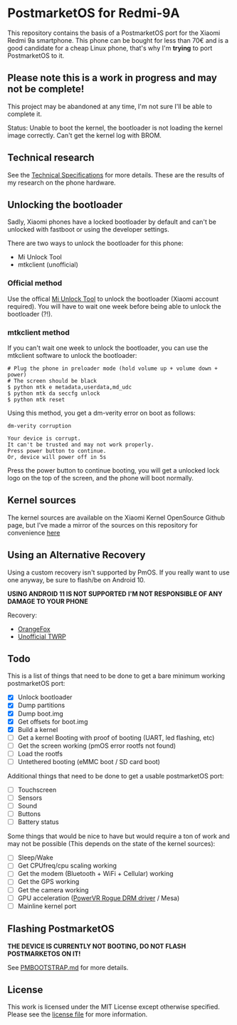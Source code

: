 # PostmarketOS for Redmi-9A

This repository contains the basis of a PostmarketOS port for the Xiaomi
Redmi 9a smartphone. This phone can be bought for less than 70€ and is a good
candidate for a cheap Linux phone, that's why I'm **trying** to port
PostmarketOS to it.

Please note this is a work in progress and may not be complete!
---

This project may be abandoned at any time, I'm not sure I'll be able to
complete it.

Status: Unable to boot the kernel, the bootloader is not loading the
kernel image correctly. Can't get the kernel log with BROM.

## Technical research

See the [Technical Specifications](SPECS.md) for more details. These are the
results of my research on the phone hardware.

## Unlocking the bootloader

Sadly, Xiaomi phones have a locked bootloader by default and can't be unlocked
with fastboot or using the developer settings.

There are two ways to unlock the bootloader for this phone:
- Mi Unlock Tool
- mtkclient (unofficial)

### Official method

Use the offical [Mi Unlock Tool](https://en.miui.com/unlock/) to unlock the
bootloader (Xiaomi account required). You will have to wait one week before
being able to unlock the bootloader (?!).

### mtkclient method

If you can't wait one week to unlock the bootloader, you can use the mtkclient
software to unlock the bootloader:
```
# Plug the phone in preloader mode (hold volume up + volume down + power)
# The screen should be black
$ python mtk e metadata,userdata,md_udc
$ python mtk da seccfg unlock
$ python mtk reset
```

Using this method, you get a dm-verity error on boot as follows:
```
dm-verity corruption

Your device is corrupt.
It can't be trusted and may not work properly.
Press power button to continue.
Or, device will power off in 5s
```
Press the power button to continue booting, you will get a unlocked lock logo on
the top of the screen, and the phone will boot normally.

## Kernel sources

The kernel sources are available on the Xiaomi Kernel OpenSource Github page,
but I've made a mirror of the sources on this repository for convenience
[here](https://github.com/SheatNoisette/linux-xiaomi-dandelion)

## Using an Alternative Recovery

Using a custom recovery isn't supported by PmOS. If you really want to use
one anyway, be sure to flash/be on Android 10.

**USING ANDROID 11 IS NOT SUPPORTED**
**I'M NOT RESPONSIBLE OF ANY DAMAGE TO YOUR PHONE**

Recovery:
- [OrangeFox](https://orangefox.download/release/62bb16c36a44bc738419d9bb)
- [Unofficial TWRP](https://mifirm.net/model/dandelion.ttt#twrp)

## Todo

This is a list of things that need to be done to get a bare minimum working
postmarketOS port:
- [x] Unlock bootloader
- [X] Dump partitions
- [X] Dump boot.img
- [X] Get offsets for boot.img
- [X] Build a kernel
- [ ] Get a kernel Booting with proof of booting (UART, led flashing, etc)
- [ ] Get the screen working (pmOS error rootfs not found)
- [ ] Load the rootfs
- [ ] Untethered booting (eMMC boot / SD card boot)

Additional things that need to be done to get a usable postmarketOS port:
- [ ] Touchscreen
- [ ] Sensors
- [ ] Sound
- [ ] Buttons
- [ ] Battery status

Some things that would be nice to have but would require a ton of work and may
not be possible (This depends on the state of the kernel sources):
- [ ] Sleep/Wake
- [ ] Get CPUfreq/cpu scaling working
- [ ] Get the modem (Bluetooth + WiFi + Cellular) working
- [ ] Get the GPS working
- [ ] Get the camera working
- [ ] GPU acceleration ([PowerVR Rogue DRM driver](https://lore.kernel.org/all/20220815165156.118212-2-sarah.walker@imgtec.com/) / Mesa)
- [ ] Mainline kernel port

## Flashing PostmarketOS

**THE DEVICE IS CURRENTLY NOT BOOTING, DO NOT FLASH POSTMARKETOS ON IT!**

See [PMBOOTSTRAP.md](PMBOOTSTRAP.md) for more details.

## License
This work is licensed under the MIT License except otherwise specified.
Please see the [license file](LICENSE) for more information.
